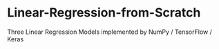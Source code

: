 # Linear-Regression-from-Scratch
Three Linear Regression Models implemented by NumPy / TensorFlow / Keras
